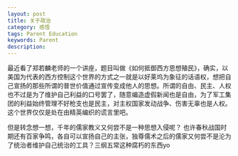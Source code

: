 ```yaml
---
layout: post
title: 关于政治
category: 感悟
tags: Parent Education
keywords: Parent 
description: 
---
```

最近看了郑若麟老师的一个讲座，题目叫做《如何抵御西方思想殖民》，确实，以美国为代表的西方控制这个世界的方式之一就是以好莱坞为象征的话语权，想把自己宣扬的那些所谓的普世价值通过宣传变成他人的思想。所谓的自由、民主、人权也不过是为了维护自己利益的口号罢了，随意编造虚假新闻也是自由，为了军工集团的利益始终管理不好枪支也是民主，对主权国家发动战争、伤害无辜也是人权。这个世界仅仅是处在由精英编织的谎言里吧。

但是转念想一想，千年的儒家教义又何尝不是一种思想入侵呢？ 也许春秋战国时期还有百家争鸣，各自可以宣扬自己的主张，独尊儒术之后的儒家又何尝不是沦为了统治者维护自己统治的工具？三纲五常这种腐朽的东西yo